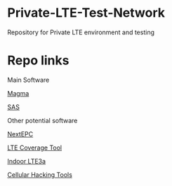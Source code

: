 # Private-LTE-Test-Network
Repository for Private LTE environment and testing

# Repo links

Main Software

[Magma](https://facebookincubator.github.io/magma/docs/basics/introduction)

[SAS](https://github.com/Wireless-Innovation-Forum/Spectrum-Access-System)



Other potential software

[NextEPC](https://github.com/nextepc/nextepc)

[LTE Coverage Tool](https://github.com/usnistgov/LTECoverageTool)

[Indoor LTE3a](https://github.com/parksjg/IndoorLTE3a)

[Cellular Hacking Tools](https://github.com/W00t3k/Awesome-Cellular-Hacking)


